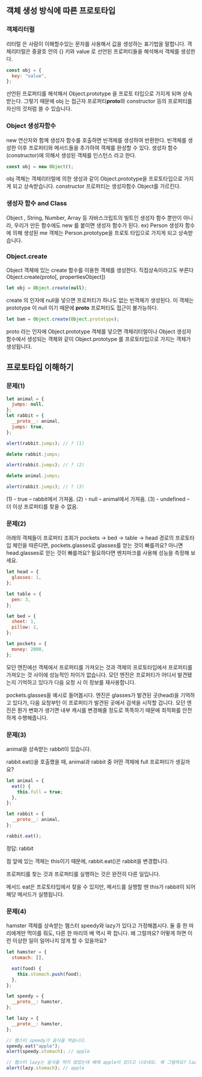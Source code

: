 ## 객체 생성 방식에 따른 프로토타입

### 객체리터럴

리터럴 은 사람이 이해할수있는 문자를 사용해서 값을 생성하는 표기법을 말합니다.
객체리터럴은 중괄호 안의 {} 키와 value 로 선언된 프로퍼티들을 해석해서 객체를 생성한다.

```javascript
const obj = {
  key: "value",
};
```

선언된 프로퍼티를 해석해서 Object.prototype 을 프로토 타입으로 가지게 되며 상속받는다.
그렇기 때문에 obj 는 접근자 프로퍼티**proto**와 constructor 등의 프로퍼티를 자신의 것처럼 쓸 수 있습니다.

### Object 생성자함수

new 연산자와 함께 생성자 함수를 호출하면 빈객체를 생성하여 반환한다. 빈객체를 생성한 이후 프로퍼티와 메서드들을 추가하여 객체를 완성할 수 있다.
생성자 함수(constructor)에 의해서 생성된 객체를 인스턴스 라고 한다.

```javascript
const obj = new Object();
```

obj 객체는 객체리터럴에 의한 생성과 같이 Object.prototype을 프로토타입으로 가지게 되고 상속받습니다.
constructor 프로퍼티는 생성자함수 Object를 가르킨다.

### 생성자 함수 and Class

Object , String, Number, Array 등 자바스크립트의 빌트인 생성자 함수 뿐만이 아니라, 우리가 만든 함수에도 new 를 붙이면 생성자 함수가 된다.
ex) Person 생성자 함수에 의해 생성된 me 객체는 Person.prototype을 프로토 타입으로 가지게 되고 상속받습니다.

### Object.create

Object 객체에 있는 create 함수를 이용한 객체를 생성한다.
직접상속이라고도 부른다
Object.create(proto[, propertiesObject])

```javascript
let obj = Object.create(null);
```

create 의 인자에 null을 넣으면 프로퍼티가 하나도 없는 빈객체가 생성된다. 이 객체는 prototype 이 null 이기 때문에 **proto** 프로퍼티도 접근이 불가능하다.

```javascript
let bam = Object.create(Object.prototype);
```

proto 라는 인자에 Object.prototype 객체를 넣으면 객체리터럴이나 Object 생성자함수에서 생성되는 객체와 같이 Object.prototype 를 프로토타입으로 가지는 객체가 생성됩니다.

## 프로토타입 이해하기

### 문제(1)

```javascript
let animal = {
  jumps: null,
};
let rabbit = {
  __proto__: animal,
  jumps: true,
};

alert(rabbit.jumps); // ? (1)

delete rabbit.jumps;

alert(rabbit.jumps); // ? (2)

delete animal.jumps;

alert(rabbit.jumps); // ? (3)
```

(1) - true – rabbit에서 가져옴.
(2) - null – animal에서 가져옴.
(3) - undefined – 더 이상 프로퍼티를 찾을 수 없음.

### 문제(2)

아래의 객체들이 프로퍼티 조회가 pockets → bed → table → head 경로의 프로토타입 체인을 따른다면,
pockets.glasses로 glasses를 얻는 것이 빠를까요? 아니면 head.glasses로 얻는 것이 빠를까요? 필요하다면 벤치마크를 사용해 성능을 측정해 보세요.

```javascript
let head = {
  glasses: 1,
};

let table = {
  pen: 3,
};

let bed = {
  sheet: 1,
  pillow: 2,
};

let pockets = {
  money: 2000,
};
```

모던 엔진에선 객체에서 프로퍼티를 가져오는 것과 객체의 프로토타입에서 프로퍼티를 가져오는 것 사이에 성능적인 차이가 없습니다. 모던 엔진은 프로퍼티가 어디서 발견됐는지 기억하고 있다가 다음 요청 시 이 정보를 재사용합니다.

pockets.glasses을 예시로 들어봅시다. 엔진은 glasses가 발견된 곳(head)을 기억하고 있다가, 다음 요청부턴 이 프로퍼티가 발견된 곳에서 검색을 시작할 겁니다. 모던 엔진은 뭔가 변화가 생기면 내부 캐시를 변경해줄 정도로 똑똑하기 때문에 최적화를 안전하게 수행해줍니다.

### 문제(3)

animal을 상속받는 rabbit이 있습니다.

rabbit.eat()을 호출했을 때, animal과 rabbit 중 어떤 객체에 full 프로퍼티가 생길까요?

```javascript
let animal = {
  eat() {
    this.full = true;
  },
};

let rabbit = {
  __proto__: animal,
};

rabbit.eat();
```

정답: rabbit

점 앞에 있는 객체는 this이기 때문에, rabbit.eat()은 rabbit을 변경합니다.

프로퍼티를 찾는 것과 프로퍼티를 실행하는 것은 완전히 다른 일입니다.

메서드 eat은 프로토타입에서 찾을 수 있지만, 메서드를 실행할 땐 this가 rabbit이 되어 해당 메서드가 실행됩니다.

### 문제(4)

hamster 객체를 상속받는 햄스터 speedy와 lazy가 있다고 가정해봅시다.
둘 중 한 마리에게만 먹이를 줘도, 다른 한 마리의 배 역시 꽉 찹니다. 왜 그럴까요? 어떻게 하면 이런 이상한 일이 일어나지 않게 할 수 있을까요?

```javascript
let hamster = {
  stomach: [],

  eat(food) {
    this.stomach.push(food);
  },
};

let speedy = {
  __proto__: hamster,
};

let lazy = {
  __proto__: hamster,
};

// 햄스터 speedy가 음식을 먹습니다.
speedy.eat("apple");
alert(speedy.stomach); // apple

// 햄스터 lazy는 음식을 먹지 않았는데 배에 apple이 있다고 나오네요. 왜 그럴까요? lazy는 배가 비어있도록 고쳐주세요.
alert(lazy.stomach); // apple
```
